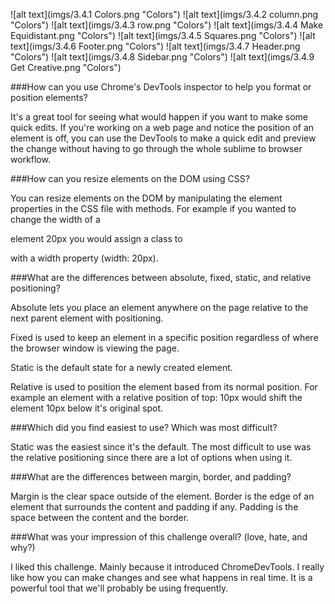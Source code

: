 ![alt text](imgs/3.4.1 Colors.png "Colors")
![alt text](imgs/3.4.2 column.png "Colors")
![alt text](imgs/3.4.3 row.png "Colors")
![alt text](imgs/3.4.4 Make Equidistant.png "Colors")
![alt text](imgs/3.4.5 Squares.png "Colors")
![alt text](imgs/3.4.6 Footer.png "Colors")
![alt text](imgs/3.4.7 Header.png "Colors")
![alt text](imgs/3.4.8 Sidebar.png "Colors")
![alt text](imgs/3.4.9 Get Creative.png "Colors")


###How can you use Chrome's DevTools inspector to help you format or position elements?

It's a great tool for seeing what would happen if you want to make some quick edits. If you're working on a web page and notice the position of an element is off, you can use the DevTools to make a quick edit and preview the change without having to go through the whole sublime to browser workflow.

###How can you resize elements on the DOM using CSS?

You can resize elements on the DOM by manipulating the element properties in the CSS file with methods. For example if you wanted to change the width of a <p> element 20px you would assign a class to <p> with a width property (width: 20px).

###What are the differences between absolute, fixed, static, and relative positioning?

Absolute lets you place an element anywhere on the page relative to the next parent element with positioning.

Fixed is used to keep an element in a specific position regardless of where the browser window is viewing the page.

Static is the default state for a newly created element.

Relative is used to position the element based from its normal position. For example an element with a relative position of top: 10px would shift the element 10px below it's original spot.

###Which did you find easiest to use? Which was most difficult?

Static was the easiest since it's the default. The most difficult to use was the relative positioning since there are a lot of options when using it.

###What are the differences between margin, border, and padding?

Margin is the clear space outside of the element. Border is the edge of an element that surrounds the content and padding if any. Padding is the space between the content and the border.

###What was your impression of this challenge overall? (love, hate, and why?)

I liked this challenge. Mainly because it introduced ChromeDevTools. I really like how you can make changes and see what happens in real time. It is a powerful tool that we'll probably be using frequently.